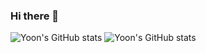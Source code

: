 ### Hi there 👋

![Yoon's GitHub stats](https://github-readme-stats-nine-gamma-28.vercel.app/api?username=xeon1217&count_private=true&layout=compact&theme=tokyonight&show_icons=true)
![Yoon's GitHub stats](https://github-readme-stats-nine-gamma-28.vercel.app/api/top-langs/?username=xeon1217&theme=dracula&layout=compact&exclude_repo=KiTact,github-readme-stats)

